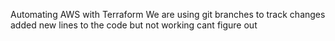 Automating AWS with Terraform
We are using git branches to track changes
added new lines to the code but not working cant figure out
